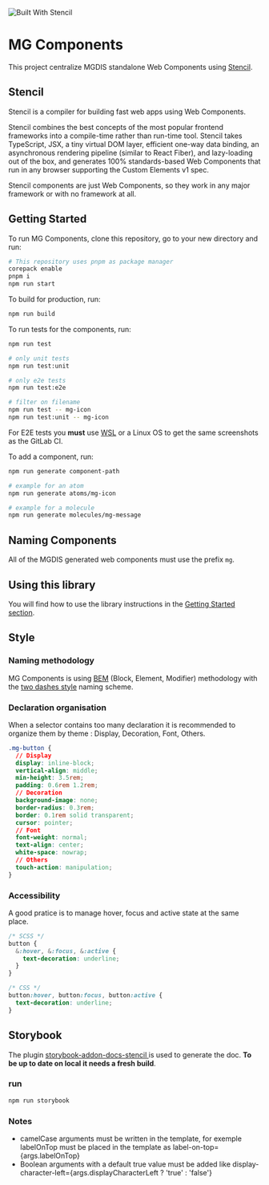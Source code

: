 ![Built With Stencil](https://img.shields.io/badge/-Built%20With%20Stencil-16161d.svg?logo=data%3Aimage%2Fsvg%2Bxml%3Bbase64%2CPD94bWwgdmVyc2lvbj0iMS4wIiBlbmNvZGluZz0idXRmLTgiPz4KPCEtLSBHZW5lcmF0b3I6IEFkb2JlIElsbHVzdHJhdG9yIDE5LjIuMSwgU1ZHIEV4cG9ydCBQbHVnLUluIC4gU1ZHIFZlcnNpb246IDYuMDAgQnVpbGQgMCkgIC0tPgo8c3ZnIHZlcnNpb249IjEuMSIgaWQ9IkxheWVyXzEiIHhtbG5zPSJodHRwOi8vd3d3LnczLm9yZy8yMDAwL3N2ZyIgeG1sbnM6eGxpbms9Imh0dHA6Ly93d3cudzMub3JnLzE5OTkveGxpbmsiIHg9IjBweCIgeT0iMHB4IgoJIHZpZXdCb3g9IjAgMCA1MTIgNTEyIiBzdHlsZT0iZW5hYmxlLWJhY2tncm91bmQ6bmV3IDAgMCA1MTIgNTEyOyIgeG1sOnNwYWNlPSJwcmVzZXJ2ZSI%2BCjxzdHlsZSB0eXBlPSJ0ZXh0L2NzcyI%2BCgkuc3Qwe2ZpbGw6I0ZGRkZGRjt9Cjwvc3R5bGU%2BCjxwYXRoIGNsYXNzPSJzdDAiIGQ9Ik00MjQuNywzNzMuOWMwLDM3LjYtNTUuMSw2OC42LTkyLjcsNjguNkgxODAuNGMtMzcuOSwwLTkyLjctMzAuNy05Mi43LTY4LjZ2LTMuNmgzMzYuOVYzNzMuOXoiLz4KPHBhdGggY2xhc3M9InN0MCIgZD0iTTQyNC43LDI5Mi4xSDE4MC40Yy0zNy42LDAtOTIuNy0zMS05Mi43LTY4LjZ2LTMuNkgzMzJjMzcuNiwwLDkyLjcsMzEsOTIuNyw2OC42VjI5Mi4xeiIvPgo8cGF0aCBjbGFzcz0ic3QwIiBkPSJNNDI0LjcsMTQxLjdIODcuN3YtMy42YzAtMzcuNiw1NC44LTY4LjYsOTIuNy02OC42SDMzMmMzNy45LDAsOTIuNywzMC43LDkyLjcsNjguNlYxNDEuN3oiLz4KPC9zdmc%2BCg%3D%3D&colorA=16161d&style=flat-square)

# MG Components

This project centralize MGDIS standalone Web Components using [Stencil](https://stenciljs.com/).

## Stencil

Stencil is a compiler for building fast web apps using Web Components.

Stencil combines the best concepts of the most popular frontend frameworks into a compile-time rather than run-time tool. Stencil takes TypeScript, JSX, a tiny virtual DOM layer, efficient one-way data binding, an asynchronous rendering pipeline (similar to React Fiber), and lazy-loading out of the box, and generates 100% standards-based Web Components that run in any browser supporting the Custom Elements v1 spec.

Stencil components are just Web Components, so they work in any major framework or with no framework at all.

## Getting Started

To run MG Components, clone this repository, go to your new directory and run:

```bash
# This repository uses pnpm as package manager
corepack enable
pnpm i
npm run start
```

To build for production, run:

```bash
npm run build
```

To run tests for the components, run:

```bash
npm run test

# only unit tests
npm run test:unit

# only e2e tests
npm run test:e2e

# filter on filename
npm run test -- mg-icon
npm run test:unit -- mg-icon
```

<!-- Not working for now: To regenerate snapshot you must add the `-u` parameter. -->

For E2E tests you **must** use [WSL](https://docs.microsoft.com/fr-fr/windows/wsl/install) or a Linux OS to get the same screenshots as the GitLab CI.

To add a component, run:

```bash
npm run generate component-path

# example for an atom
npm run generate atoms/mg-icon

# example for a molecule
npm run generate molecules/mg-message
```

## Naming Components

All of the MGDIS generated web components must use the prefix `mg`.

## Using this library

You will find how to use the library instructions in the [Getting Started section](src/stories/1-getting-started.stories.mdx).

## Style

### Naming methodology

MG Components is using [BEM](https://en.bem.info/) (Block, Element, Modifier) methodology with the [two dashes style](https://en.bem.info/methodology/naming-convention/#two-dashes-style) naming scheme.

### Declaration organisation

When a selector contains too many declaration it is recommended to organize them by theme : Display, Decoration, Font, Others.

```CSS
.mg-button {
  // Display
  display: inline-block;
  vertical-align: middle;
  min-height: 3.5rem;
  padding: 0.6rem 1.2rem;
  // Decoration
  background-image: none;
  border-radius: 0.3rem;
  border: 0.1rem solid transparent;
  cursor: pointer;
  // Font
  font-weight: normal;
  text-align: center;
  white-space: nowrap;
  // Others
  touch-action: manipulation;
}
```

### Accessibility

A good pratice is to manage hover, focus and active state at the same place.

```SCSS
/* SCSS */
button {
  &:hover, &:focus, &:active {
    text-decoration: underline;
  }
}

/* CSS */
button:hover, button:focus, button:active {
  text-decoration: underline;
}
```

## Storybook

The plugin [storybook-addon-docs-stencil
](https://github.com/pixtron/storybook-addon-docs-stencil) is used to generate the doc. **To be up to date on local it needs a fresh build**.

### run

```bash
npm run storybook
```

### Notes

- camelCase arguments must be written in the template, for exemple labelOnTop must be placed in the template as label-on-top={args.labelOnTop}
- Boolean arguments with a default true value must be added like display-character-left={args.displayCharacterLeft ? 'true' : 'false'}
